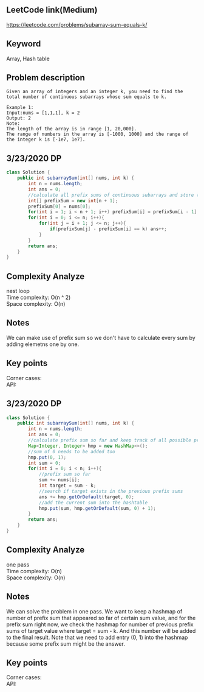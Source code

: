 ## LeetCode link(Medium)
https://leetcode.com/problems/subarray-sum-equals-k/

## Keyword
Array, Hash table

## Problem description
```
Given an array of integers and an integer k, you need to find the total number of continuous subarrays whose sum equals to k.

Example 1:
Input:nums = [1,1,1], k = 2
Output: 2
Note:
The length of the array is in range [1, 20,000].
The range of numbers in the array is [-1000, 1000] and the range of the integer k is [-1e7, 1e7].
```
## 3/23/2020 DP

```java
class Solution {
    public int subarraySum(int[] nums, int k) {
        int n = nums.length;
        int ans = 0;
        //calculate all prefix sums of continuous subarrays and store them in an array
        int[] prefixSum = new int[n + 1];
        prefixSum[0] = nums[0];
        for(int i = 1; i < n + 1; i++) prefixSum[i] = prefixSum[i - 1] + nums[i - 1];
        for(int i = 0; i <= n; i++){
            for(int j = i + 1; j <= n; j++){
                if(prefixSum[j] - prefixSum[i] == k) ans++;
            }
        }
        return ans;
    }
}
```

## Complexity Analyze
nest loop\
Time complexity: O(n ^ 2)\
Space complexity: O(n)

## Notes
We can make use of prefix sum so we don't have to calculate every sum by adding elemetns one by one.

## Key points
Corner cases:\
API:

## 3/23/2020 DP

```java
class Solution {
    public int subarraySum(int[] nums, int k) {
        int n = nums.length;
        int ans = 0;
        //calculate prefix sum so far and keep track of all possible prefix sum from the start in a hash table
        Map<Integer, Integer> hmp = new HashMap<>();
        //sum of 0 needs to be added too
        hmp.put(0, 1);
        int sum = 0;
        for(int i = 0; i < n; i++){
            //prefix sum so far
            sum += nums[i];
            int target = sum - k;
            //search if target exists in the previous prefix sums
            ans += hmp.getOrDefault(target, 0);
            //add the current sum into the hashtable
            hmp.put(sum, hmp.getOrDefault(sum, 0) + 1);
        }
        return ans;
    }
}
```

## Complexity Analyze
one pass\
Time complexity: O(n)\
Space complexity: O(n)

## Notes
We can solve the problem in one pass. We want to keep a hashmap of number of prefix sum that appeared so far of certain sum value, and for the prefix sum right now, we check the hashmap for number of previous prefix sums of target value where target = sum - k. And this number will be added to the final result. Note that we need to add entry (0, 1) into the hashmap because some prefix sum might be the answer.

## Key points
Corner cases:\
API:

